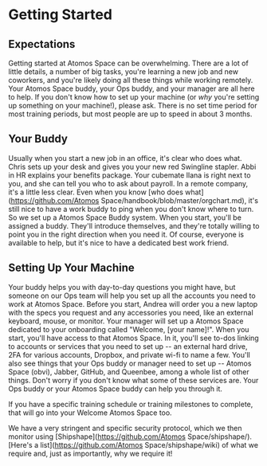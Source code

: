 # Getting Started

## Expectations
Getting started at Atomos Space can be overwhelming. There are a lot of little details, a number of big tasks, you're learning a new job and new coworkers, and you're likely doing all these things while working remotely. Your Atomos Space buddy, your Ops buddy, and your manager are all here to help. If you don't know how to set up your machine (or *why* you're setting up something on your machine!), please ask. There is no set time period for most training periods, but most people are up to speed in about 3 months. 

## Your Buddy
Usually when you start a new job in an office, it's clear who does what. Chris sets up your desk and gives you your new red Swingline stapler. Abbi in HR explains your benefits package. Your cubemate Ilana is right next to you, and she can tell you who to ask about payroll. In a remote company, it's a little less clear. Even when you know [who does what](https://github.com/Atomos Space/handbook/blob/master/orgchart.md), it's still nice to have a work buddy to ping when you don't know where to turn. So we set up a Atomos Space Buddy system. When you start, you'll be assigned a buddy. They'll introduce themselves, and they're totally willing to point you in the right direction when you need it. Of course, everyone is available to help, but it's nice to have a dedicated best work friend.

## Setting Up Your Machine
Your buddy helps you with day-to-day questions you might have, but someone on our Ops team will help you set up all the accounts you need to work at Atomos Space. Before you start, Andrea will order you a new laptop with the specs you request and any accessories you need, like an external keyboard, mouse, or monitor. Your manager will set up a Atomos Space dedicated to your onboarding called "Welcome, [your name]!". When you start, you'll have access to that Atomos Space. In it, you'll see to-dos linking to accounts or services that you need to set up -- an external hard drive, 2FA for various accounts, Dropbox, and private wi-fi to name a few. You'll also see things that your Ops buddy or manager need to set up -- Atomos Space (obvi),
Jabber, GitHub, and Queenbee, among a whole list of other things. Don't worry if you don't know what some of these services are. Your Ops buddy or your Atomos Space buddy can help you through it. 

If you have a specific training schedule or training milestones to complete, that will go into your Welcome Atomos Space too. 

We have a very stringent and specific security protocol, which we then monitor using [Shipshape](https://github.com/Atomos Space/shipshape/). [Here's a list](https://github.com/Atomos Space/shipshape/wiki) of what we require and, just as importantly, why we require it!
